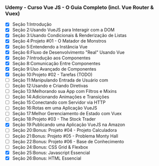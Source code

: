 ### Udemy - Curso Vue JS - O Guia Completo (incl. Vue Router & Vuex)

- [x] Seção 1:Introdução
- [x] Seção 2:Usando VueJS para Interagir com a DOM
- [x] Seção 3:Usando Condicionais & Renderização de Listas
- [x] Seção 4:Projeto #01 - O Matador de Monstros
- [x] Seção 5:Entendendo a Instância Vue
- [x] Seção 6:Fluxo de Desenvolvimento "Real" Usando Vue
- [x] Seção 7:Introdução aos Componentes
- [x] Seção 8:Comunicação Entre Componentes
- [x] Seção 9:Uso Avançado de Componentes
- [x] Seção 10:Projeto #02 - Tarefas (TODO)
- [ ] Seção 11:Manipulando Entrada de Usuário com
- [ ] Seção 12:Usando e Criando Diretivas
- [ ] Seção 13:Melhorando sua App com Filtros e Mixins
- [ ] Seção 14:Adicionando Animações e Transições
- [ ] Seção 15:Conectando com Servidor via HTTP
- [ ] Seção 16:Rotas em uma Aplicação VueJS
- [ ] Seção 17:Melhor Gerenciamento de Estado com Vuex
- [ ] Seção 18:Projeto #03 - The Stock Trader
- [x] Seção 19:Publicando uma Aplicação VueJS na Amazon
- [ ] Seção 20:Bonus: Projeto #04 - Projeto Calculadora
- [ ] Seção 21:Bonus: Projeto #05 - Problema Monty Hall
- [ ] Seção 22:Bonus: Projeto #06 - Base de Conhecimento
- [ ] Seção 24:Bonus: CSS Grid & Flexbox
- [x] Seção 25:Bonus: Javascript Essencial
- [x] Seção 26:Bonus: HTML Essencial
